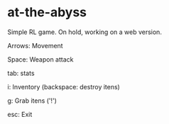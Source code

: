 # at-the-abyss
Simple RL game. On hold, working on a web version.


Arrows: Movement

Space: Weapon attack

tab: stats

i: Inventory (backspace: destroy itens)

g: Grab itens ('!')

esc: Exit
